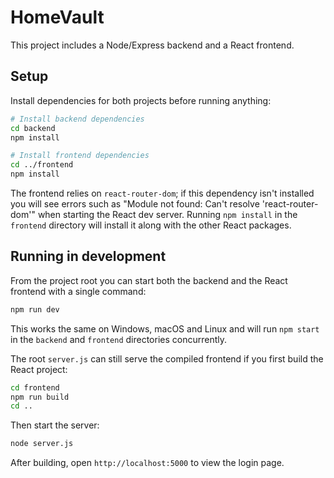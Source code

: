 # HomeVault

This project includes a Node/Express backend and a React frontend.

## Setup

Install dependencies for both projects before running anything:

```bash
# Install backend dependencies
cd backend
npm install

# Install frontend dependencies
cd ../frontend
npm install
```

The frontend relies on `react-router-dom`; if this dependency isn't installed you
will see errors such as "Module not found: Can't resolve 'react-router-dom'" when
starting the React dev server. Running `npm install` in the `frontend` directory
will install it along with the other React packages.

## Running in development

From the project root you can start both the backend and the React
frontend with a single command:

```bash
npm run dev
```
This works the same on Windows, macOS and Linux and will run
`npm start` in the `backend` and `frontend` directories
concurrently.

The root `server.js` can still serve the compiled frontend if you first build the React project:

```bash
cd frontend
npm run build
cd ..
```

Then start the server:

```bash
node server.js
```

After building, open `http://localhost:5000` to view the login page.